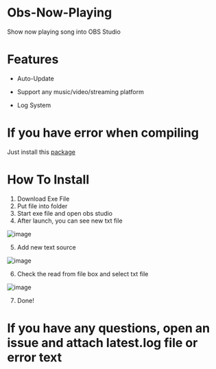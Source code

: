 # Obs-Now-Playing

Show now playing song into OBS Studio

# Features
* Auto-Update

* Support any music/video/streaming platform

* Log System

# If you have error when compiling

Just install this [package](https://www.nuget.org/packages/Microsoft.Windows.SDK.Contracts)

# How To Install

1. Download Exe File
2. Put file into folder 
3. Start exe file and open obs studio
4. After launch, you can see new txt file

![image](https://user-images.githubusercontent.com/73064979/188281705-4abc44fa-ecb8-42b2-8609-1b93f7e85181.png)

5. Add new text source

![image](https://user-images.githubusercontent.com/73064979/188281761-19d89b51-edf0-4801-8eff-cf6699916c25.png)

6. Check the read from file box and select txt file

![image](https://user-images.githubusercontent.com/73064979/188281804-758f959b-9fdd-4b53-b80a-442c3ffec951.png)

7. Done!

# If you have any questions, open an issue and attach latest.log file or error text
